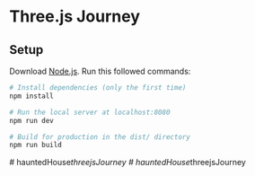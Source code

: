 # Three.js Journey

## Setup
Download [Node.js](https://nodejs.org/en/download/).
Run this followed commands:

``` bash
# Install dependencies (only the first time)
npm install

# Run the local server at localhost:8080
npm run dev

# Build for production in the dist/ directory
npm run build
```
#   h a u n t e d H o u s e _ t h r e e j s J o u r n e y  
 #   h a u n t e d H o u s e _ t h r e e j s J o u r n e y  
 
